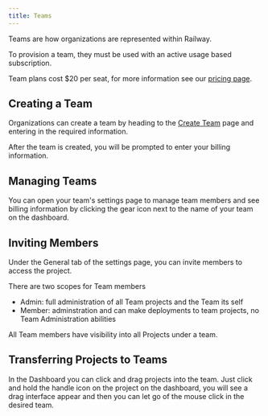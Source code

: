 ```yaml
---
title: Teams
---
```


Teams are how organizations are represented within Railway. 

To provision a team, they must be used with an active usage based subscription.

Team plans cost $20 per seat, for more information see our [pricing page](https://railway.app/pricing).

## Creating a Team

Organizations can create a team by heading to the [Create Team](https://railway.app/new/team) page and entering in the required information.

After the team is created, you will be prompted to enter your billing information.

## Managing Teams

You can open your team's settings page to manage team members and see billing information by clicking the gear icon next to the name of your team on the dashboard.

## Inviting Members 

Under the General tab of the settings page, you can invite members to access the project.

There are two scopes for Team members
- Admin: full administration of all Team projects and the Team its self
- Member: adminstration and can make deployments to team projects, no Team Administration abilities

All Team members have visibility into all Projects under a team.

## Transferring Projects to Teams

In the Dashboard you can click and drag projects into the team. Just click and hold the handle icon on the project on the dashboard, you will see a drag interface appear and then you can let go of the mouse click in the desired team. 
